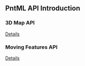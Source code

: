 ## PntML API Introduction


### 3D Map API

[Details](https://dprtairc.github.io/pntml/pcm-api.html)

### Moving Features API

[Details](https://dprtairc.github.io/pntml/mf-api.html)

